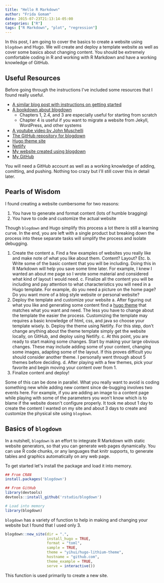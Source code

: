 ```yaml
---
title: "Hello R Markdown"
author: "Frida Gomam"
date: 2015-07-23T21:13:14-05:00
categories: ["R"]
tags: ["R Markdown", "plot", "regression"]
---
```



In this post, I am going to cover the basics to create a website using `blogdown` and Hugo. We will create and deploy a template website as well as cover some basics about changing content. You should be extremely comfortable coding in R and working with R Markdown and have a working knowledge of GitHub.

## Useful Resources

Before going through the instructions I've included some resources that I found really useful.

- [A similar blog post with instructions on getting started](https://alison.rbind.io/post/up-and-running-with-blogdown/)
- [A bookdown about blogdown](https://bookdown.org/yihui/blogdown/)
    + Chapters 1, 2.4, and 3 are especially useful for starting from scratch
    + Chapter 4 is useful if you want to migrate a website from Jekyll, WordPress, and other systems
- [A youtube video by John Muschelli](https://www.youtube.com/watch?v=syWAKaj-4ck)
- [The GitHub repository for blogdown](https://github.com/rstudio/blogdown)
- [Hugo theme site](https://themes.gohugo.io/)
- [Netlify](https://www.netlify.com/)
- [My website created using blogdown](http://www.alessandravalcarcel.com/)
- [My GitHub](https://github.com/avalcarcel9/)

You will need a GitHub account as well as a working knowledge of adding, comitting, and pushing. Nothing too crazy but I'll still cover this in detail later.

## Pearls of Wisdom

I found creating a website cumbersome for two reasons:

1. You have to generate and format content (lots of humble bragging)
2. You have to code and customize the actual website

Though `blogdown` and Hugo simplify this process a lot there is still a learning curve. In the end, you are left with a single product but breaking down the process into these separate tasks will simplify the process and isolate debugging.

1. Create the content
    a. Find a few examples of websites you really like and make note of what you like about them. Content? Layout? Etc.
    b. Write some of the basic content that you will be including. Doing this in R Markdown will help you save some time later. For example, I knew I wanted an about me page so I wrote some material and considered what kind of layout I would need.
    c. Finalize all the content you will be including and pay attention to what characteristics you will need in a Hugo template. For example, do you need a picture on the home page? Do you want more of a blog style website or personal website?
2. Deploy the template and customize your website
    a. After figuring out what you like and generating some content find a [hugo theme](https://themes.gohugo.io/) that matches what you want and need. The less you have to change about the template the easier the process. Customizing the template may requires a basic knowledge of html, css, and java so choose your template wisely.
    b. Deploy the theme using Netlify. For this step, don't change anything about the theme template simply get the website locally, on GitHub, and deploy using Netlify.
    c. At this point, you are ready to start making some changes. Start by making your large obvious changes. These may include adding some of your content, changing some images, adapting some of the layout. If this proves difficult you should consider another theme. I personally went through about 5 themes before deciding.
    d. After playing with a few themes, pick your favorite and begin moving your content over from 1.
3. Finalize content and deploy!

Some of this can be done in parallel. What you really want to avoid is coding something new while adding new content since de-bugging involves two events here. For example, if you are adding an image to a content page while playing with some of the parameters you won't know which is to blame if the website doesn't configure properly. It took me about 1 day to create the content I wanted on my site and about 3 days to create and customize the physical site using `blogdown`.

## Basics of `blogdown`

In a nutshell, `blogdown` is an effort to integrate R Markdown with static website generators, so that you can generate web pages dynamically. You can use R code chunks, or any languages that knitr supports, to generate tables and graphics automatically on any web page. 

To get started let's install the package and load it into memory.


```r
## From CRAN
install.packages('blogdown')

## From GitHub
library(devtools)
devtools::install_github('rstudio/blogdown')

# Load into memory
library(blogdown)
```

`blogdown` has a variety of function to help in making and changing your website but I found that I used only 3.


```r
blogdown::new_site(dir = ".", 
                   install_hugo = TRUE, 
                   format = "toml", 
                   sample = TRUE,
                   theme = "yihui/hugo-lithium-theme", 
                   hostname = "github.com", 
                   theme_example = TRUE, 
                   serve = interactive())
```

This function is used primarily to create a new site.



